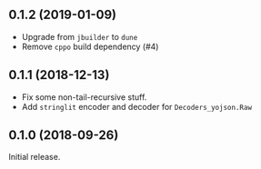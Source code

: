 ## 0.1.2 (2019-01-09)

* Upgrade from `jbuilder` to `dune`
* Remove `cppo` build dependency (#4)

## 0.1.1 (2018-12-13)

* Fix some non-tail-recursive stuff.
* Add `stringlit` encoder and decoder for `Decoders_yojson.Raw`

## 0.1.0 (2018-09-26)

Initial release.
